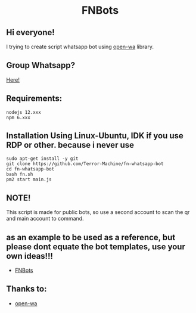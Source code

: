 <h1 align="center">FNBots</h1>

## Hi everyone! 

I trying to create script whatsapp bot using [open-wa](https://github.com/open-wa/wa-automate-nodejs) library.

## Group Whatsapp?
[Here!](https://chat.whatsapp.com/BHGFVfkv9toKBgNgtoJffb)

## Requirements:
```
nodejs 12.xxx
npm 6.xxx
```

## Installation Using Linux-Ubuntu, IDK if you use RDP or other. because i never use
```
sudo apt-get install -y git
git clone https://github.com/Terror-Machine/fn-whatsapp-bot
cd fn-whatsapp-bot
bash fn.sh
pm2 start main.js
```
## NOTE!
This script is made for public bots, so use a second account to scan the qr and main account to command.

## as an example to be used as a reference, but please dont equate the bot templates, use your own ideas!!!
- [FNBots](https://https://api.whatsapp.com/send?phone=6288239049722&text=.commands)

## Thanks to:
- [open-wa](https://github.com/open-wa/wa-automate-nodejs)

